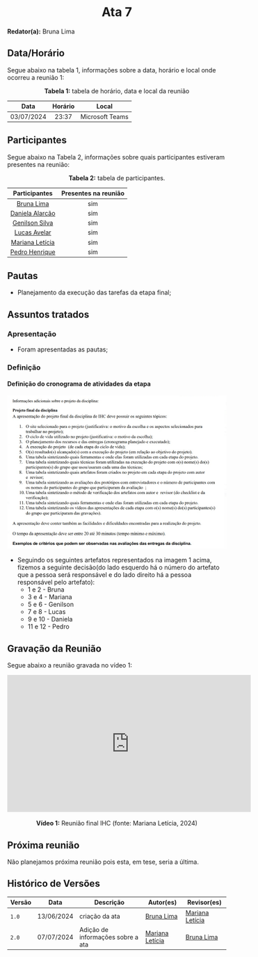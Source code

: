 <h1 align="center"> Ata 7 </h1>

**Redator(a):** Bruna Lima

## Data/Horário

<p>Segue abaixo na tabela 1, informações sobre a data, horário e local onde ocorreu a reunião 1:</p>

<center>

**Tabela 1:** tabela de horário, data e local da reunião

| Data       | Horário | Local           |
| :--------: | :-----: |:--------------: |
| 03/07/2024 | 23:37   | Microsoft Teams             |

</center>

## Participantes

<p>Segue abaixo na Tabela 2, informações sobre quais participantes estiveram presentes na reunião:</p>

<center>

**Tabela 2:**  tabela de participantes.

| Participantes | Presentes na reunião 
| :-----------: | :----------------------: 
| [Bruna Lima](https://github.com/libruna) | sim
| [Daniela Alarcão](https://github.com/danialarcao) | sim
| [Genilson Silva](https://github.com/GenilsonJrs) | sim
| [Lucas Avelar](https://github.com/LucasAvelar2711)| sim
| [Mariana Letícia](https://github.com/Marianannn) | sim
| [Pedro Henrique](https://github.com/https://github.com/PedroHhenriq) | sim

</center>

## Pautas

- Planejamento da execução das tarefas da etapa final;

## Assuntos tratados

### Apresentação

- Foram apresentadas as pautas;

### Definição

#### Definição do cronograma de atividades da etapa

![Imagem dos artefatos entrega final](img/artefatos_etapa_final_real.png)

- Seguindo os seguintes artefatos representados na imagem 1 acima, fizemos a seguinte decisão(do lado esquerdo há o número do artefato que a pessoa será responsável e do lado direito há a pessoa responsável pelo artefato):
    - 1 e 2 - Bruna
    - 3 e 4 - Mariana
    - 5 e 6 - Genilson
    - 7 e 8 - Lucas
    - 9 e 10 - Daniela
    - 11 e 12 - Pedro



## Gravação da Reunião
Segue abaixo a reunião gravada no vídeo 1:

<center>

<iframe width="560" height="315" src="https://www.youtube.com/embed/TkQD18sESpM?si=-3cZ87x80aQHggiR" title="YouTube video player" frameborder="0" allow="accelerometer; autoplay; clipboard-write; encrypted-media; gyroscope; picture-in-picture; web-share" referrerpolicy="strict-origin-when-cross-origin" allowfullscreen></iframe>

**Vídeo 1:** Reunião final IHC (fonte: Mariana Letícia, 2024)

</center>

## Próxima reunião

Não planejamos próxima reunião pois esta, em tese, seria a última.

## Histórico de Versões

<center>

| Versão |    Data    | Descrição                                 | Autor(es)                                       | Revisor(es)                                    |
| ------ | :--------: | ----------------------------------------- | ----------------------------------------------- | ---------------------------------------------- |
| `1.0`   | 13/06/2024 | criação da ata | [Bruna Lima](https://github.com/https://github.com/libruna) | [Mariana Letícia](https://github.com/https://github.com/Marianannn) | 
| `2.0`   | 07/07/2024 | Adição de informações sobre a ata | [Mariana Letícia](https://github.com/https://github.com/Marianannn) | [Bruna Lima](https://github.com/https://github.com/libruna) | 

</center>